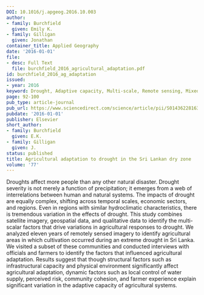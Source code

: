 ```yaml
---
DOI: 10.1016/j.apgeog.2016.10.003
author:
- family: Burchfield
  given: Emily K.
- family: Gilligan
  given: Jonathan
container_title: Applied Geography
date: '2016-01-01'
file:
- desc: Full Text
  file: burchfield_2016_agricultural_adaptation.pdf
id: burchfield_2016_ag_adaptation
issued:
- year: 2016
keyword: Drought, Adaptive capacity, Multi-scale, Remote sensing, Mixed methods, tenuretrack
page: 92-100
pub_type: article-journal
pub_url: https://www.sciencedirect.com/science/article/pii/S0143622816306063
pubdate: '2016-01-01'
publisher: Elsevier
short_author:
- family: Burchfield
  given: E.K.
- family: Gilligan
  given: J.
status: published
title: Agricultural adaptation to drought in the Sri Lankan dry zone
volume: '77'
---
```

Droughts affect more people than any other natural disaster. Drought severity is not merely a function of precipitation; it emerges from a web of interrelations between human and natural systems. The impacts of drought are equally complex, shifting across temporal scales, economic sectors, and regions. Even in regions with similar hydroclimatic characteristics, there is tremendous variation in the effects of drought. This study combines satellite imagery, geospatial data, and qualitative data to identify the multi-scalar factors that drive variations in agricultural responses to drought. We analyzed eleven years of remotely sensed imagery to identify agricultural areas in which cultivation occurred during an extreme drought in Sri Lanka. We visited a subset of these communities and conducted interviews with officials and farmers to identify the factors that influenced agricultural adaptation. Results suggest that though structural factors such as infrastructural capacity and physical environment significantly affect agricultural adaptation, dynamic factors such as local control of water supply, perceived risk, community cohesion, and farmer experience explain significant variation in the adaptive capacity of agricultural systems.
